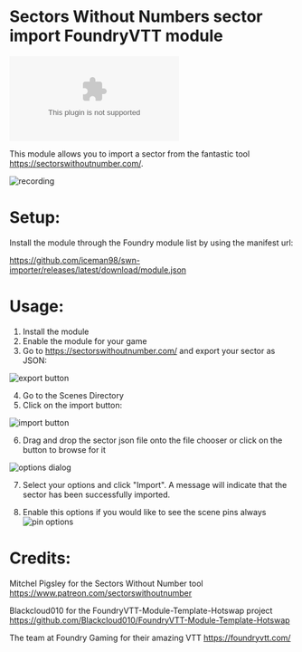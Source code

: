 # Sectors Without Numbers sector import FoundryVTT module
![Latest Release Download Count](https://img.shields.io/github/downloads/iceman98/swn-importer/latest/module.zip)

This module allows you to import a sector from the fantastic tool https://sectorswithoutnumber.com/.

![recording](https://user-images.githubusercontent.com/8527532/147767754-f1621f77-31b8-4079-9970-42a8555fabea.gif)

# Setup:
Install the module through the Foundry module list by using the manifest url:

https://github.com/iceman98/swn-importer/releases/latest/download/module.json

# Usage:
1. Install the module
2. Enable the module for your game
3. Go to https://sectorswithoutnumber.com/ and export your sector as JSON:

![export button](https://imgur.com/1yf4ASL.png)

4. Go to the Scenes Directory
5. Click on the import button: 

![import button](https://imgur.com/IPKsGQK.png)

6. Drag and drop the sector json file onto the file chooser or click on the button to browse for it

![options dialog](https://imgur.com/X6ZFNsl.png)

7. Select your options and click "Import". A message will indicate that the sector has been successfully imported.

8. Enable this options if you would like to see the scene pins always
![pin options](https://i.imgur.com/cNkYS23.png)

# Credits:
Mitchel Pigsley for the Sectors Without Number tool https://www.patreon.com/sectorswithoutnumber

Blackcloud010 for the FoundryVTT-Module-Template-Hotswap project https://github.com/Blackcloud010/FoundryVTT-Module-Template-Hotswap

The team at Foundry Gaming for their amazing VTT https://foundryvtt.com/
